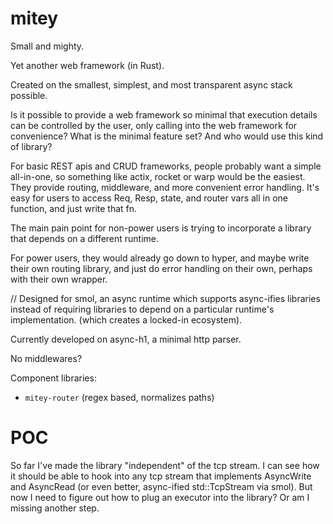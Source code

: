 # mitey

Small and mighty.

Yet another web framework (in Rust).

Created on the smallest, simplest, and most transparent async stack possible.

Is it possible to provide a web framework so minimal that execution details can be controlled by the user, only calling into the web framework for convenience? What is the minimal feature set? And who would use this kind of library?

For basic REST apis and CRUD frameworks, people probably want a simple all-in-one, so something like actix, rocket or warp would be the easiest. They provide routing, middleware, and more convenient error handling. It's easy for users to access Req, Resp, state, and router vars all in one function, and just write that fn.

The main pain point for non-power users is trying to incorporate a library that depends on a different runtime.

For power users, they would already go down to hyper, and maybe write their own routing library, and just do error handling on their own, perhaps with their own wrapper. 

// Designed for smol, an async runtime which supports async-ifies libraries instead of requiring libraries to depend on a particular runtime's implementation. (which creates a locked-in ecosystem).

Currently developed on async-h1, a minimal http parser.

No middlewares?

Component libraries:
- `mitey-router` (regex based, normalizes paths)

# POC
So far I've made the library "independent" of the tcp stream. I can see how it should be able to hook into any tcp stream that implements AsyncWrite and AsyncRead (or even better, async-ified std::TcpStream via smol). But now I need to figure out how to plug an executor into the library? Or am I missing another step.
